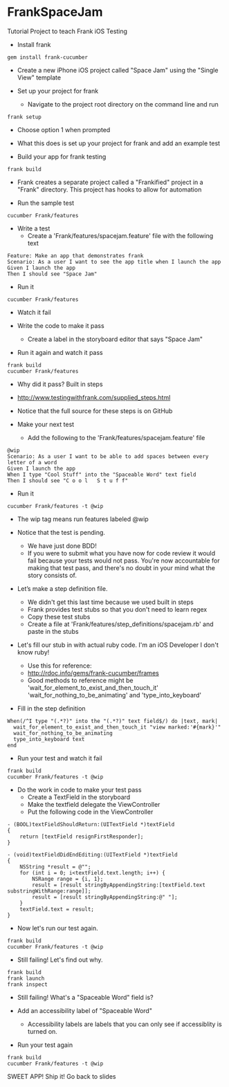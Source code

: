 FrankSpaceJam
=============

Tutorial Project to teach Frank iOS Testing

* Install frank
````
gem install frank-cucumber
````

* Create a new iPhone iOS project called "Space Jam" using the "Single View" template

* Set up your project for frank
  * Navigate to the project root directory on the command line and run
````
frank setup
````
  * Choose option 1 when prompted
  * What this does is set up your project for frank and add an example test

* Build your app for frank testing
````
frank build
````
  * Frank creates a separate project called a "Frankified" project in a "Frank" directory. This project has hooks to allow for automation

* Run the sample test
````
cucumber Frank/features
````

* Write a test
  * Create a 'Frank/features/spacejam.feature' file with the following text
````
Feature: Make an app that demonstrates frank
Scenario: As a user I want to see the app title when I launch the app
Given I launch the app
Then I should see "Space Jam"
````

* Run it
````
cucumber Frank/features
````

* Watch it fail

* Write the code to make it pass
  * Create a label in the storyboard editor that says "Space Jam"

* Run it again and watch it pass
````
frank build
cucumber Frank/features
````
  * Why did it pass? Built in steps
  * http://www.testingwithfrank.com/supplied_steps.html
  * Notice that the full source for these steps is on GitHub

* Make your next test
  * Add the following to the 'Frank/features/spacejam.feature' file
````
@wip
Scenario: As a user I want to be able to add spaces between every letter of a word
Given I launch the app
When I type "Cool Stuff" into the "Spaceable Word" text field
Then I should see "C o o l   S t u f f"
````

* Run it
````
cucumber Frank/features -t @wip
````
  * The wip tag means run features labeled @wip

* Notice that the test is pending.
  * We have just done BDD!
  * If you were to submit what you have now for code review it would fail because your tests would not pass. You're now accountable for making that test pass, and there's no doubt in your mind what the story consists of.

* Let’s make a step definition file.
  * We didn't get this last time because we used built in steps
  * Frank provides test stubs so that you don't need to learn regex
  * Copy these test stubs
  * Create a file at 'Frank/features/step_definitions/spacejam.rb' and paste in the stubs

* Let's fill our stub in with actual ruby code. I'm an iOS Developer I don't know ruby!
  * Use this for reference:
  * http://rdoc.info/gems/frank-cucumber/frames
  * Good methods to reference might be 'wait_for_element_to_exist_and_then_touch_it' 'wait_for_nothing_to_be_animating' and 'type_into_keyboard'

* Fill in the step definition
````
When(/^I type "(.*?)" into the "(.*?)" text field$/) do |text, mark|
  wait_for_element_to_exist_and_then_touch_it "view marked:'#{mark}'"
  wait_for_nothing_to_be_animating
  type_into_keyboard text
end
````

* Run your test and watch it fail
````
frank build
cucumber Frank/features -t @wip
````

* Do the work in code to make your test pass
  * Create a TextField in the storyboard
  * Make the textfield delegate the ViewController
  * Put the following code in the ViewController
````
- (BOOL)textFieldShouldReturn:(UITextField *)textField
{
    return [textField resignFirstResponder];
}

- (void)textFieldDidEndEditing:(UITextField *)textField
{
    NSString *result = @"";
    for (int i = 0; i<textField.text.length; i++) {
        NSRange range = {i, 1};
        result = [result stringByAppendingString:[textField.text substringWithRange:range]];
        result = [result stringByAppendingString:@" "];
    }
    textField.text = result;
}
````

* Now let's run our test again.
````
frank build
cucumber Frank/features -t @wip
````

* Still failing! Let's find out why.
````
frank build
frank launch
frank inspect
````

* Still failing! What's a "Spaceable Word" field is?

* Add an accessibility label of "Spaceable Word"
  * Accessibility labels are labels that you can only see if accessiblity is turned on.

* Run your test again
````
frank build
cucumber Frank/features -t @wip
````

SWEET APP! Ship it!
Go back to slides
